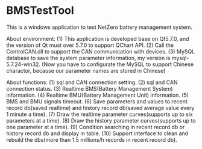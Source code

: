 # BMSTestTool
This is a windows application to test NetZero battery management system.

About environment:
(1) This application is developed base on Qt5.7.0, and the version of Qt must over 5.7.0 to support QChart API.
(2) Call the ControlCAN.dll to support the CAN communication with devices.
(3) MySQL database to save the system parameter information, my version is mysql-5.7.24-win32.
    (Now you have to configurate the MySQL to support Chinese charactor, because our parameter names are stored in Chinese)

About functions:
(1) sql and CAN connection setting.
(2) sql and CAN connection status.
(3) Realtime BMS(Battery Management System) information.
(4) Realtime BMU(Battery Management Unit) information.
(5) BMS and BMU signals timeout.
(6) Save parameters and values to recent record db(saved realtime) and history record db(saved average value every 1 minute a time).
(7) Draw the realtime parameter curves(supports up to six parameters at a time).
(8) Draw the history parameter curves(supports up to one parameter at a time).
(9) Condition searching in recent record db or history record db and display in table. 
(10) Support interface to clean and rebuild the dbs(more than 1.5 millions/h records in recent record db).
